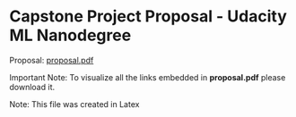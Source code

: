 # Capstone Project Proposal - Udacity ML Nanodegree

Proposal: [proposal.pdf](../mlnd-capstone-proposal/proposal.pdf)

Important Note: To visualize all the links embedded in **proposal.pdf** please download it.

Note: This file was created in Latex

